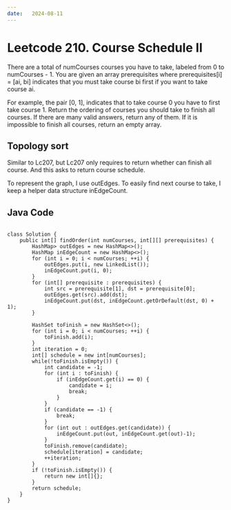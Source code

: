 ```yaml
---
date:   2024-08-11
---
```


# Leetcode 210. Course Schedule II

There are a total of numCourses courses you have to take, labeled from 0 to numCourses - 1. You are given an array prerequisites where prerequisites[i] = [ai, bi] indicates that you must take course bi first if you want to take course ai.

For example, the pair [0, 1], indicates that to take course 0 you have to first take course 1.
Return the ordering of courses you should take to finish all courses. If there are many valid answers, return any of them. If it is impossible to finish all courses, return an empty array.

## Topology sort
Similar to Lc207, but Lc207 only requires to return whether can finish all course. And this asks to return course schedule.

To represent the graph, I use outEdges. To easily find next course to take, I keep a helper data structure inEdgeCount.

## Java Code
<pre>
<code>
class Solution {
    public int[] findOrder(int numCourses, int[][] prerequisites) {
        HashMap<Integer, List<Integer>> outEdges = new HashMap<>();
        HashMap<Integer, Integer> inEdgeCount = new HashMap<>();
        for (int i = 0; i < numCourses; ++i) {
            outEdges.put(i, new LinkedList<Integer>());
            inEdgeCount.put(i, 0);
        }
        for (int[] prerequisite : prerequisites) {
            int src = prerequisite[1], dst = prerequisite[0];
            outEdges.get(src).add(dst);
            inEdgeCount.put(dst, inEdgeCount.getOrDefault(dst, 0) + 1);
        }
        
        HashSet<Integer> toFinish = new HashSet<>();
        for (int i = 0; i < numCourses; ++i) {
            toFinish.add(i);
        }
        int iteration = 0;
        int[] schedule = new int[numCourses];
        while(!toFinish.isEmpty()) {
            int candidate = -1;
            for (int i : toFinish) {
                if (inEdgeCount.get(i) == 0) {
                    candidate = i;
                    break;
                }
            }
            if (candidate == -1) {
                break;
            }
            for (int out : outEdges.get(candidate)) {
                inEdgeCount.put(out, inEdgeCount.get(out)-1);
            }
            toFinish.remove(candidate);
            schedule[iteration] = candidate;
            ++iteration;
        }
        if (!toFinish.isEmpty()) {
            return new int[]{};
        }
        return schedule;
    }
}
</code>
</pre>
